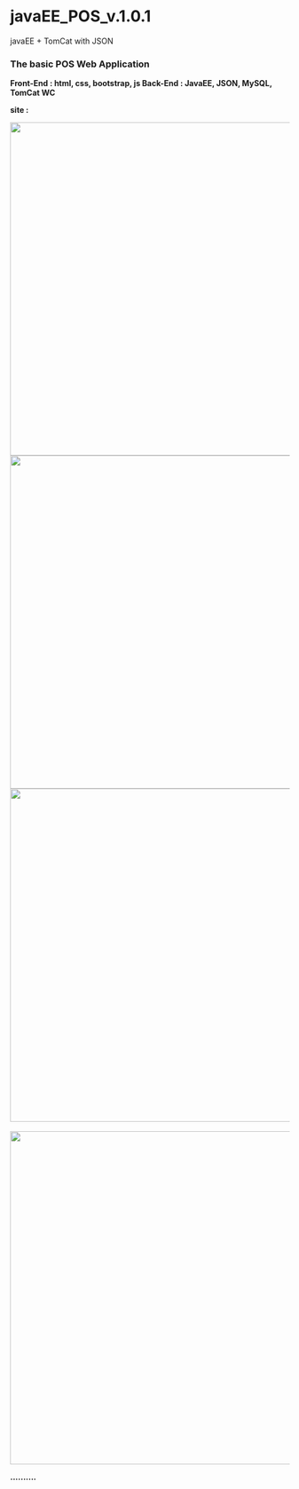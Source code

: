 # javaEE_POS_v.1.0.1
javaEE + TomCat with JSON 

<b><h3>The basic POS Web Application</h3><b>

 Front-End : html, css, bootstrap, js
 Back-End  : JavaEE, JSON, MySQL, TomCat WC 

  site :
  
<img src="https://user-images.githubusercontent.com/64014377/169277031-8535c61e-6171-4f70-bff6-197a5f9d1830.png" width="600">

<br>

<img src="https://user-images.githubusercontent.com/64014377/169277181-7d2aa520-9daf-451f-90ce-c96d9c0e33bd.png" width="600">

<br>

  <img src="https://user-images.githubusercontent.com/64014377/169277246-3d39f5f5-0fcc-4a0a-b711-49dbfa8b83c8.png" width="600">

<br>
  
<br>

  <img src="https://user-images.githubusercontent.com/64014377/169277262-e9e1e885-c927-42a5-bcbb-6fcb117bc498.png" width="600">

<br>


<b>..........<b>
